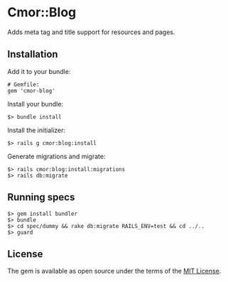 # Cmor::Blog

Adds meta tag and title support for resources and pages.

## Installation

Add it to your bundle:

```
# Gemfile:
gem 'cmor-blog'
```

Install your bundle:

```
$> bundle install
```

Install the initializer:

```
$> rails g cmor:blog:install
```

Generate migrations and migrate:

```
$> rails cmor:blog:install:migrations
$> rails db:migrate
```

## Running specs

```
$> gem install bundler
$> bundle
$> cd spec/dummy && rake db:migrate RAILS_ENV=test && cd ../..
$> guard
```

## License

The gem is available as open source under the terms of the [MIT License](https://opensource.org/licenses/MIT).
